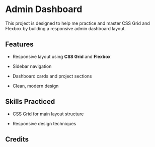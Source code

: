 # Admin Dashboard

This project is designed to help me practice and master CSS Grid and Flexbox by building a responsive admin dashboard layout.


## Features
- Responsive layout using **CSS Grid** and **Flexbox**

- Sidebar navigation

- Dashboard cards and project sections

- Clean, modern design


## Skills Practiced
- CSS Grid for main layout structure

- Responsive design techniques


## Credits

